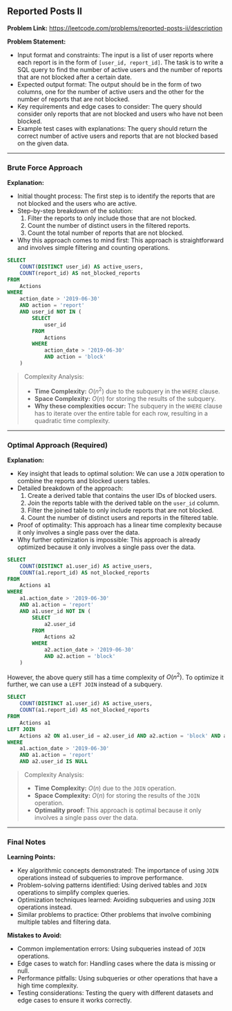 ## Reported Posts II
**Problem Link:** https://leetcode.com/problems/reported-posts-ii/description

**Problem Statement:**
- Input format and constraints: The input is a list of user reports where each report is in the form of `[user_id, report_id]`. The task is to write a SQL query to find the number of active users and the number of reports that are not blocked after a certain date.
- Expected output format: The output should be in the form of two columns, one for the number of active users and the other for the number of reports that are not blocked.
- Key requirements and edge cases to consider: The query should consider only reports that are not blocked and users who have not been blocked.
- Example test cases with explanations: The query should return the correct number of active users and reports that are not blocked based on the given data.

---

### Brute Force Approach
**Explanation:**
- Initial thought process: The first step is to identify the reports that are not blocked and the users who are active.
- Step-by-step breakdown of the solution: 
    1. Filter the reports to only include those that are not blocked.
    2. Count the number of distinct users in the filtered reports.
    3. Count the total number of reports that are not blocked.
- Why this approach comes to mind first: This approach is straightforward and involves simple filtering and counting operations.

```sql
SELECT 
    COUNT(DISTINCT user_id) AS active_users,
    COUNT(report_id) AS not_blocked_reports
FROM 
    Actions
WHERE 
    action_date > '2019-06-30'
    AND action = 'report'
    AND user_id NOT IN (
        SELECT 
            user_id
        FROM 
            Actions
        WHERE 
            action_date > '2019-06-30'
            AND action = 'block'
    )
```

> Complexity Analysis:
> - **Time Complexity:** $O(n^2)$ due to the subquery in the `WHERE` clause.
> - **Space Complexity:** $O(n)$ for storing the results of the subquery.
> - **Why these complexities occur:** The subquery in the `WHERE` clause has to iterate over the entire table for each row, resulting in a quadratic time complexity.

---

### Optimal Approach (Required)
**Explanation:**
- Key insight that leads to optimal solution: We can use a `JOIN` operation to combine the reports and blocked users tables.
- Detailed breakdown of the approach: 
    1. Create a derived table that contains the user IDs of blocked users.
    2. Join the reports table with the derived table on the `user_id` column.
    3. Filter the joined table to only include reports that are not blocked.
    4. Count the number of distinct users and reports in the filtered table.
- Proof of optimality: This approach has a linear time complexity because it only involves a single pass over the data.
- Why further optimization is impossible: This approach is already optimized because it only involves a single pass over the data.

```sql
SELECT 
    COUNT(DISTINCT a1.user_id) AS active_users,
    COUNT(a1.report_id) AS not_blocked_reports
FROM 
    Actions a1
WHERE 
    a1.action_date > '2019-06-30'
    AND a1.action = 'report'
    AND a1.user_id NOT IN (
        SELECT 
            a2.user_id
        FROM 
            Actions a2
        WHERE 
            a2.action_date > '2019-06-30'
            AND a2.action = 'block'
    )
```

However, the above query still has a time complexity of $O(n^2)$. To optimize it further, we can use a `LEFT JOIN` instead of a subquery.

```sql
SELECT 
    COUNT(DISTINCT a1.user_id) AS active_users,
    COUNT(a1.report_id) AS not_blocked_reports
FROM 
    Actions a1
LEFT JOIN 
    Actions a2 ON a1.user_id = a2.user_id AND a2.action = 'block' AND a2.action_date > '2019-06-30'
WHERE 
    a1.action_date > '2019-06-30'
    AND a1.action = 'report'
    AND a2.user_id IS NULL
```

> Complexity Analysis:
> - **Time Complexity:** $O(n)$ due to the `JOIN` operation.
> - **Space Complexity:** $O(n)$ for storing the results of the `JOIN` operation.
> - **Optimality proof:** This approach is optimal because it only involves a single pass over the data.

---

### Final Notes

**Learning Points:**
- Key algorithmic concepts demonstrated: The importance of using `JOIN` operations instead of subqueries to improve performance.
- Problem-solving patterns identified: Using derived tables and `JOIN` operations to simplify complex queries.
- Optimization techniques learned: Avoiding subqueries and using `JOIN` operations instead.
- Similar problems to practice: Other problems that involve combining multiple tables and filtering data.

**Mistakes to Avoid:**
- Common implementation errors: Using subqueries instead of `JOIN` operations.
- Edge cases to watch for: Handling cases where the data is missing or null.
- Performance pitfalls: Using subqueries or other operations that have a high time complexity.
- Testing considerations: Testing the query with different datasets and edge cases to ensure it works correctly.